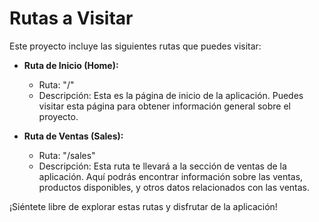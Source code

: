 # Rutas a Visitar

Este proyecto incluye las siguientes rutas que puedes visitar:

- **Ruta de Inicio (Home):** 
  - Ruta: "/"
  - Descripción: Esta es la página de inicio de la aplicación. Puedes visitar esta página para obtener información general sobre el proyecto.

- **Ruta de Ventas (Sales):** 
  - Ruta: "/sales"
  - Descripción: Esta ruta te llevará a la sección de ventas de la aplicación. Aquí podrás encontrar información sobre las ventas, productos disponibles, y otros datos relacionados con las ventas.

¡Siéntete libre de explorar estas rutas y disfrutar de la aplicación!